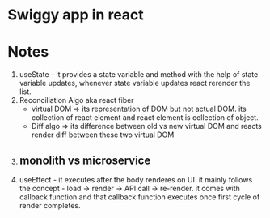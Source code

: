 # Swiggy app in react

# Notes

1. useState - it provides a state variable and method with the help of state variable updates, whenever state variable updates react rerender the list.
2. Reconciliation Algo aka react fiber
   - virtual DOM => its representation of DOM but not actual DOM. its collection of react element and react element is collection of object.
   - Diff algo => its difference between old vs new virtual DOM and reacts render diff between these two virtual DOM
3. ## monolith vs microservice
4. useEffect - it executes after the body renderes on UI. it mainly follows the concept - load -> render -> API call -> re-render. it comes with callback function and that callback function executes once first cycle of render completes.
